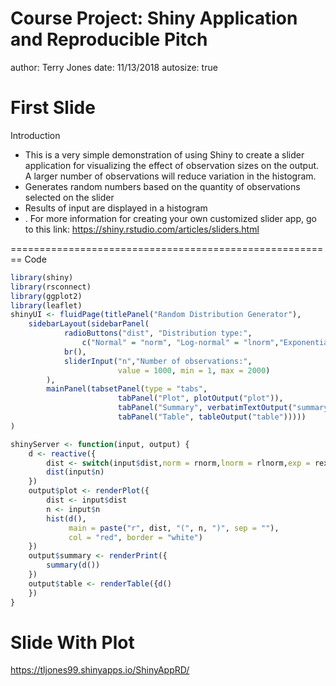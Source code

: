 Course Project: Shiny Application and Reproducible Pitch
========================================================
author: Terry Jones 
date: 11/13/2018
autosize: true

First Slide
========================================================

Introduction

- This is a very simple demonstration of using Shiny to create a slider application for visualizing the effect of observation sizes on the output.  A larger number of observations will reduce variation in the histogram.
- Generates random numbers based on the quantity of observations selected on the slider
- Results of input are displayed in a histogram
- .  For more information for creating your own customized slider app, go to this link:
https://shiny.rstudio.com/articles/sliders.html


========================================================
Code 

```r
library(shiny)
library(rsconnect)
library(ggplot2)
library(leaflet)
shinyUI <- fluidPage(titlePanel("Random Distribution Generator"),
    sidebarLayout(sidebarPanel(
            radioButtons("dist", "Distribution type:",
                c("Normal" = "norm", "Log-normal" = "lnorm","Exponential" = "exp")),
            br(),
            sliderInput("n","Number of observations:",
                        value = 1000, min = 1, max = 2000)
        ),
        mainPanel(tabsetPanel(type = "tabs",
                        tabPanel("Plot", plotOutput("plot")),
                        tabPanel("Summary", verbatimTextOutput("summary")),
                        tabPanel("Table", tableOutput("table")))))
)

shinyServer <- function(input, output) {
    d <- reactive({
        dist <- switch(input$dist,norm = rnorm,lnorm = rlnorm,exp = rexp,rnorm)
        dist(input$n)
    })
    output$plot <- renderPlot({
        dist <- input$dist
        n <- input$n
        hist(d(),
             main = paste("r", dist, "(", n, ")", sep = ""),
             col = "red", border = "white")
    })
    output$summary <- renderPrint({
        summary(d())
    })
    output$table <- renderTable({d()
    })
}
```

Slide With Plot
========================================================

 https://tljones99.shinyapps.io/ShinyAppRD/
 
 
 
 
 
 
 
 
 
 
 
 
 
 
 
 
 
 
 
 
 
 
